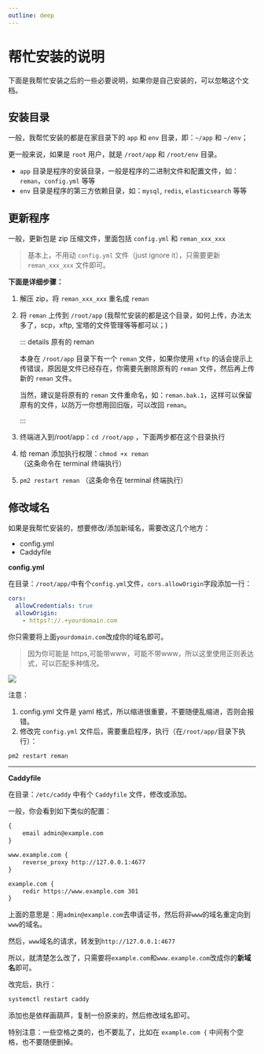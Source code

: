 ```yaml
---
outline: deep
---
```


# 帮忙安装的说明

下面是我帮忙安装之后的一些必要说明，如果你是自己安装的，可以忽略这个文档。

## 安装目录

一般，我帮忙安装的都是在家目录下的 `app` 和 `env` 目录，即：`~/app` 和 `~/env`；

更一般来说，如果是 `root` 用户，就是 `/root/app` 和 `/root/env` 目录。

- `app` 目录是程序的安装目录，一般是程序的二进制文件和配置文件，如：`reman`，`config.yml` 等等
- `env` 目录是程序的第三方依赖目录，如：`mysql`, `redis`, `elasticsearch` 等等

## 更新程序

一般，更新包是 zip 压缩文件，里面包括 `config.yml` 和 `reman_xxx_xxx`

> 基本上，不用动 `config.yml` 文件（just ignore it），只需要更新 `reman_xxx_xxx` 文件即可。

**下面是详细步骤：**

1. 解压 zip，将 `reman_xxx_xxx` 重名成 `reman`

2. 将 `reman` 上传到 `/root/app` (我帮忙安装的都是这个目录，如何上传，办法太多了，scp，xftp, 宝塔的文件管理等等都可以；)

    ::: details 原有的 reman

    本身在 `/root/app` 目录下有一个 `reman` 文件，如果你使用 `xftp` 的话会提示上传错误，原因是文件已经存在，你需要先删除原有的 `reman` 文件，然后再上传新的 `reman` 文件。

    当然，建议是将原有的 `reman` 文件重命名，如：`reman.bak.1`，这样可以保留原有的文件，以防万一你想用回旧版，可以改回 `reman`。

    :::

3. 终端进入到/root/app：`cd /root/app` ，下面两步都在这个目录执行

4. 给 reman 添加执行权限：`chmod +x reman` （这条命令在 terminal 终端执行）

5. `pm2 restart reman` （这条命令在 terminal 终端执行）


## 修改域名


如果是我帮忙安装的，想要修改/添加新域名，需要改这几个地方：

- config.yml
- Caddyfile


**config.yml**


在目录：`/root/app/`中有个`config.yml`文件，`cors.allowOrigin`字段添加一行：

```yml {4}
cors:
  allowCredentials: true
  allowOrigin:
    - https?://.+yourdomain.com
```

你只需要将上面`yourdomain.com`改成你的域名即可。

> 因为你可能是 https,可能带www，可能不带www，所以这里使用正则表达式，可以匹配多种情况。


![](/images/help-install/image.png)


注意：

1. config.yml 文件是 yaml 格式，所以缩进很重要，不要随便乱缩进，否则会报错。
2. 修改完 `config.yml` 文件后，需要重启程序，执行（在`/root/app/`目录下执行）：

```sh
pm2 restart reman
```

---

**Caddyfile**

在目录：`/etc/caddy` 中有个 `Caddyfile` 文件，修改或添加。

一般，你会看到如下类似的配置：

```txt
{
    email admin@example.com
}

www.example.com {
    reverse_proxy http://127.0.0.1:4677
}

example.com {
    redir https://www.example.com 301
}
```

上面的意思是：用`admin@example.com`去申请证书，然后将非`www`的域名重定向到`www`的域名。

然后，`www`域名的请求，转发到`http://127.0.0.1:4677`

所以，就清楚怎么改了，只需要将`example.com`和`www.example.com`改成你的**新域名**即可。

改完后，执行：

```sh
systemctl restart caddy
```

添加也是依样画葫芦，复制一份原来的，然后修改域名即可。


特别注意：一些空格之类的，也不要乱了，比如在 `example.com {` 中间有个空格，也不要随便删掉。